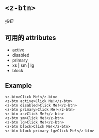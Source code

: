 # `<z-btn>`

按钮

## 可用的 attributes

* active
* disabled
* primary
* xs | sm | lg
* block

## Example

```
<z-btn>Click Me!</z-btn>
<z-btn active>Click Me!</z-btn>
<z-btn disabled>Click Me!</z-btn>
<z-btn primary>Click Me!</z-btn>
<z-btn xs>Click Me!</z-btn>
<z-btn sm>Click Me!</z-btn>
<z-btn lg>Click Me!</z-btn>
<z-btn block>Click Me!</z-btn>
<z-btn block primary lg>Click Me!</z-btn>
```
